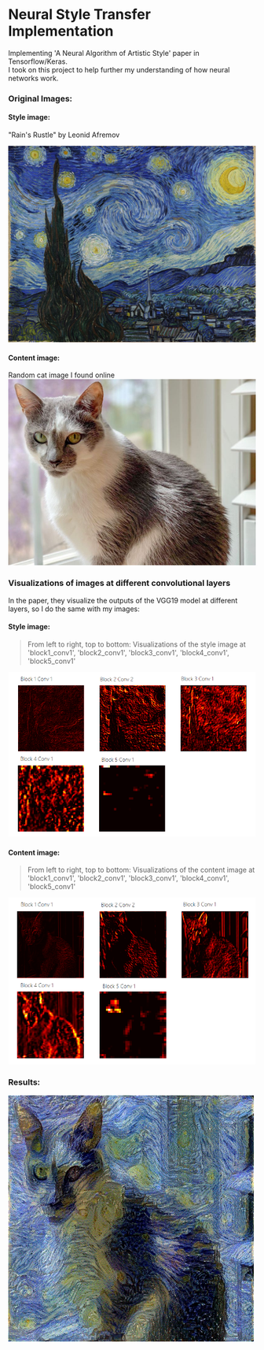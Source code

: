 # Neural Style Transfer Implementation
Implementing 'A Neural Algorithm of Artistic Style' paper in Tensorflow/Keras.   
I took on this project to help further my understanding of how neural networks work.

### Original Images:
#### Style image:
"Rain's Rustle" by Leonid Afremov

<img src = "https://github.com/kathleenisrad/style-transfer-implementation/blob/main/images/style_images/starry_night.jpg"> 


#### Content image:
Random cat image I found online
<img src = "https://github.com/kathleenisrad/style-transfer-implementation/blob/main/images/content_images/cat.jpg"> 


### Visualizations of images at different convolutional layers
In the paper, they visualize the outputs of the VGG19 model at different layers, so I do the same with my images:  

#### Style image:
> From left to right, top to bottom: Visualizations of the style image at   
> 'block1_conv1', 'block2_conv1', 'block3_conv1', 'block4_conv1', 'block5_conv1'

<img src = "https://github.com/kathleenisrad/style-transfer-implementation/blob/main/assets/style.png">


#### Content image:
> From left to right, top to bottom: Visualizations of the content image at   
> 'block1_conv1', 'block2_conv1', 'block3_conv1', 'block4_conv1', 'block5_conv1'

<img src = "https://github.com/kathleenisrad/style-transfer-implementation/blob/main/assets/cat.png">



### Results:

<img src = "https://github.com/kathleenisrad/style-transfer-implementation/blob/main/images/generated_images/starry_cat/generated_image_epoch_500.jpg">
